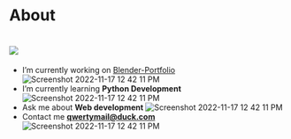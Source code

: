 # About
<h1 alight="center">
<div class="half-half-image-text">
<div class="container" >
<div class="row">
<img src="https://github.com/QwertyIsCoding/QwertyIsCoding/blob/main/somalinga.gif?raw=true">
 </h1>

- I’m currently working on [Blender-Portfolio](https://github.com/QwertyIsCoding/Blender-Portfolio)
![Screenshot 2022-11-17 12 42 11 PM](https://user-images.githubusercontent.com/77963043/202519109-b174fe9f-4c4a-4c69-a191-5563953bb574.png)
- I’m currently learning **Python Development**
![Screenshot 2022-11-17 12 42 11 PM](https://user-images.githubusercontent.com/77963043/202519109-b174fe9f-4c4a-4c69-a191-5563953bb574.png)
- Ask me about **Web development**
![Screenshot 2022-11-17 12 42 11 PM](https://user-images.githubusercontent.com/77963043/202519109-b174fe9f-4c4a-4c69-a191-5563953bb574.png)
- Contact me **qwertymail@duck.com**
![Screenshot 2022-11-17 12 42 11 PM](https://user-images.githubusercontent.com/77963043/202519109-b174fe9f-4c4a-4c69-a191-5563953bb574.png)
